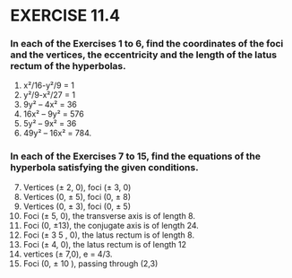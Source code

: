 # EXERCISE 11.4
### In each of the Exercises 1 to 6, find the coordinates of the foci and the vertices, the eccentricity and the length of the latus rectum of the hyperbolas.
1. x²/16-y²/9 = 1 
2. y²/9-x²/27 = 1
3. 9y² – 4x² = 36
4. 16x² – 9y² = 576 
5. 5y² – 9x² = 36 
6. 49y² – 16x² = 784.

###  In each of the Exercises 7 to 15, find the equations of the hyperbola satisfying the given conditions.

7. Vertices (± 2, 0), foci (± 3, 0)
8. Vertices (0, ± 5), foci (0, ± 8)
9. Vertices (0, ± 3), foci (0, ± 5)
10. Foci (± 5, 0), the transverse axis is of length 8.
11. Foci (0, ±13), the conjugate axis is of length 24.
12. Foci (± 3 5 , 0), the latus rectum is of length 8.
13. Foci (± 4, 0), the latus rectum is of length 12
14. vertices (± 7,0), e = 4/3.
15. Foci (0, ± 10 ), passing through (2,3)

